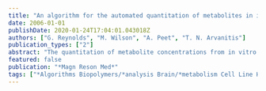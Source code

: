 ```yaml
---
title: "An algorithm for the automated quantitation of metabolites in in vitro NMR signals"
date: 2006-01-01
publishDate: 2020-01-24T17:04:01.043018Z
authors: ["G. Reynolds", "M. Wilson", "A. Peet", "T. N. Arvanitis"]
publication_types: ["2"]
abstract: "The quantitation of metabolite concentrations from in vitro NMR spectra is hampered by the sensitivity of peak positions to experimental conditions. The quantitation methods currently available are generally labor intensive and cannot readily be automated. Here, an algorithm is presented for the automatic time domain analysis of high-resolution NMR spectra. The TARQUIN algorithm uses a set of basis functions obtained by quantum mechanical simulation using predetermined parameters. Each basis function is optimized by subdividing it into a set of signals from magnetically equivalent spins and varying the simulated chemical shifts of each of these groups to match the signal undergoing analysis. A novel approach to the standard multidimensional minimization problem is introduced based on evaluating the fit resulting from different permutations of possible chemical shifts, obtained from one-dimensional searches. Results are presented from the analysis of (1)H proton magic angle spinning spectra of cell lines illustrating the robustness of the method in a typical application. Simulation was used to investigate the biggest peak shifts that can be tolerated."
featured: false
publication: "*Magn Reson Med*"
tags: ["*Algorithms Biopolymers/*analysis Brain/*metabolism Cell Line Humans Magnetic Resonance Spectroscopy/*methods Neurons/*metabolism Protons/diagnostic use"]
---
```


